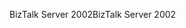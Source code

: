 <span data-ttu-id="f5920-101">BizTalk Server 2002</span><span class="sxs-lookup"><span data-stu-id="f5920-101">BizTalk Server 2002</span></span>